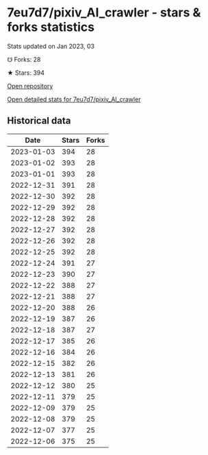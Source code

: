 # 7eu7d7/pixiv_AI_crawler - stars & forks statistics

Stats updated on Jan 2023, 03

☋ Forks: 28

★ Stars: 394

[Open repository](https://github.com/7eu7d7/pixiv_AI_crawler)

[Open detailed stats for 7eu7d7/pixiv_AI_crawler](https://reviewgithub.com/rep/7eu7d7/pixiv_AI_crawler)

## Historical data
| Date | Stars | Forks |
|------|-------|-------|
| 2023-01-03 | 394 | 28 | 
| 2023-01-02 | 393 | 28 | 
| 2023-01-01 | 393 | 28 | 
| 2022-12-31 | 391 | 28 | 
| 2022-12-30 | 392 | 28 | 
| 2022-12-29 | 392 | 28 | 
| 2022-12-28 | 392 | 28 | 
| 2022-12-27 | 392 | 28 | 
| 2022-12-26 | 392 | 28 | 
| 2022-12-25 | 392 | 28 | 
| 2022-12-24 | 391 | 27 | 
| 2022-12-23 | 390 | 27 | 
| 2022-12-22 | 388 | 27 | 
| 2022-12-21 | 388 | 27 | 
| 2022-12-20 | 388 | 26 | 
| 2022-12-19 | 387 | 26 | 
| 2022-12-18 | 387 | 27 | 
| 2022-12-17 | 385 | 26 | 
| 2022-12-16 | 384 | 26 | 
| 2022-12-15 | 382 | 26 | 
| 2022-12-13 | 381 | 26 | 
| 2022-12-12 | 380 | 25 | 
| 2022-12-11 | 379 | 25 | 
| 2022-12-09 | 379 | 25 | 
| 2022-12-08 | 379 | 25 | 
| 2022-12-07 | 377 | 25 | 
| 2022-12-06 | 375 | 25 | 

